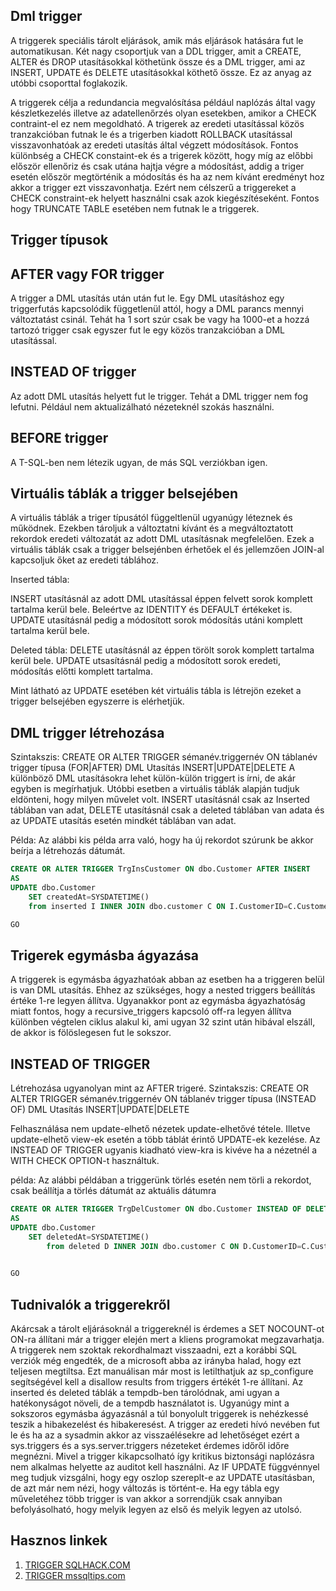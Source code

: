 ## Dml trigger

A triggerek speciális tárolt eljárások, amik más eljárások hatására fut le automatikusan. Két nagy csoportjuk van a DDL trigger, amit a CREATE, ALTER és DROP utasításokkal köthetünk össze és a DML trigger, ami az INSERT, UPDATE és DELETE utasításokkal köthető össze. Ez az anyag az utóbbi csoporttal foglakozik.

A triggerek célja a redundancia megvalósítása például naplózás által vagy készletkezelés illetve az adatellenőrzés olyan esetekben, amikor a CHECK contraint-el ez nem megoldható. A trigerek az eredeti utasítással közös tranzakcióban futnak le és a trigerben kiadott ROLLBACK utasítással visszavonhatóak az eredeti utasítás által végzett módosítások. Fontos különbség a CHECK constaint-ek és a trigerek között, hogy míg az előbbi először ellenőriz és csak utána hajtja végre a módosítást, addig a triger esetén először megtörténik a módosítás és ha az nem kívánt eredményt hoz akkor a trigger ezt visszavonhatja. Ezért nem célszerű a triggereket a CHECK constraint-ek helyett használni csak azok kiegészítéseként.
Fontos hogy TRUNCATE TABLE esetében nem futnak le a triggerek.


## Trigger típusok

## AFTER vagy FOR trigger

A trigger a DML utasítás után után fut le. Egy DML utasításhoz egy triggerfutás kapcsolódik függetlenül attól, hogy a DML parancs mennyi változtatást csinál. Tehát ha 1 sort szúr csak be vagy ha 1000-et a hozzá tartozó trigger csak egyszer fut le egy közös tranzakcióban a DML utasítással.

## INSTEAD OF trigger

Az adott DML utasítás helyett fut le trigger. Tehát a DML trigger nem fog lefutni. Például nem aktualizálható nézeteknél szokás használni. 

## BEFORE trigger

A T-SQL-ben nem létezik ugyan, de más SQL verziókban igen.

## Virtuális táblák a trigger belsejében

A virtuális táblák a triger típusától függeltlenül ugyanúgy léteznek és működnek. Ezekben tároljuk a változtatni kívánt és a megváltoztatott rekordok eredeti változatát az adott DML utasításnak megfelelően. Ezek a virtuális táblák csak a trigger belsejénben érhetőek el és jellemzően JOIN-al kapcsoljuk őket az eredeti táblához.

Inserted tábla:

INSERT utasításnál az adott DML utasítással éppen felvett sorok komplett tartalma kerül bele. Beleértve az IDENTITY és DEFAULT értékeket is. 
UPDATE utasításnál pedig a módosított sorok módosítás utáni komplett tartalma kerül bele. 

Deleted tábla:
DELETE utasításnál az éppen törölt sorok komplett tartalma kerül bele.
UPDATE utsasításnál pedig a módosított sorok eredeti, módosítás előtti komplett tartalma. 

Mint látható az UPDATE esetében két virtuális tábla is létrejön ezeket a trigger belsejében egyszerre is elérhetjük.

## DML trigger létrehozása

Szintakszis: CREATE OR ALTER TRIGGER sémanév.triggernév ON táblanév trigger típusa (FOR|AFTER) DML Utasítás INSERT|UPDATE|DELETE
A különböző DML utasításokra lehet külön-külön triggert is írni, de akár egyben is megírhatjuk. Utóbbi esetben a virtuális táblák alapján tudjuk eldönteni, hogy milyen művelet volt.
INSERT utasításnál csak az Inserted táblában van adat, DELETE utasításnál csak a deleted táblában van adata és az UPDATE utasítás esetén mindkét táblában van adat.

Példa: Az alábbi kis példa arra való, hogy ha új rekordot szúrunk be akkor beírja a létrehozás dátumát.

```sql
CREATE OR ALTER TRIGGER TrgInsCustomer ON dbo.Customer AFTER INSERT
AS
UPDATE dbo.Customer
    SET createdAt=SYSDATETIME()
    from inserted I INNER JOIN dbo.customer C ON I.CustomerID=C.CustomerID

GO
```

## Trigerek egymásba ágyazása

A triggerek is egymásba ágyazhatóak abban az esetben ha a triggeren belül is van DML utasítás. Ehhez az szükséges, hogy a nested triggers beállítás értéke 1-re legyen állítva. Ugyanakkor pont az egymásba ágyazhatóság miatt fontos, hogy a recursive_triggers kapcsoló off-ra legyen állítva különben végtelen ciklus alakul ki, ami ugyan 32 szint után hibával elszáll, de akkor is fölöslegesen fut le sokszor.

## INSTEAD OF TRIGGER

Létrehozása ugyanolyan mint az AFTER trigeré.
Szintakszis: CREATE OR ALTER TRIGGER sémanév.triggernév ON táblanév trigger típusa (INSTEAD OF) DML Utasítás INSERT|UPDATE|DELETE

Felhasználása nem update-elhető nézetek update-elhetővé tétele. Illetve update-elhető view-ek esetén a több táblát érintő UPDATE-ek kezelése. Az INSTEAD OF TRIGGER ugyanis kiadható view-kra is kivéve ha a nézetnél a WITH CHECK OPTION-t használtuk.

példa: Az alábbi példában a triggerünk törlés esetén nem törli a rekordot, csak beállítja a törlés dátumát az aktuális dátumra

```sql
CREATE OR ALTER TRIGGER TrgDelCustomer ON dbo.Customer INSTEAD OF DELETE
AS 
UPDATE dbo.Customer
    SET deletedAt=SYSDATETIME()
        from deleted D INNER JOIN dbo.customer C ON D.CustomerID=C.CustomerID
        

GO
```

## Tudnivalók a triggerekről

Akárcsak a tárolt eljárásoknál a triggereknél is érdemes a SET NOCOUNT-ot ON-ra állítani már a trigger elején mert a kliens programokat megzavarhatja.
A triggerek nem szoktak rekordhalmazt visszaadni, ezt a korábbi SQL verziók még engedték, de a microsoft abba az irányba halad, hogy ezt teljesen megtiltsa.
Ezt manuálisan már most is letilthatjuk az sp_configure segítségével kell a disallow results from triggers értékét 1-re állítani.
Az inserted és deleted táblák a tempdb-ben tárolódnak, ami ugyan a hatékonyságot növeli, de a tempdb használatot is.
Ugyanúgy mint a sokszoros egymásba ágyazásnál a túl bonyolult triggerek is nehézkessé teszik a hibakezelést és hibakeresést.
A trigger az eredeti hívó nevében fut le és ha az a sysadmin akkor az visszaélésekre ad lehetőséget ezért a sys.triggers és a sys.server.triggers nézeteket érdemes időről időre megnézni.
Mivel a trigger kikapcsolható így kritikus biztonsági naplózásra nem alkalmas helyette az auditot kell használni.
Az IF UPDATE függvénnyel meg tudjuk vizsgálni, hogy egy oszlop szereplt-e az UPDATE utasításban, de azt már nem nézi, hogy változás is történt-e.
Ha egy tábla egy műveletéhez több trigger is van akkor a sorrendjük csak annyiban befolyásolható, hogy melyik legyen az első és melyik legyen az utolsó.

## Hasznos linkek

1. [TRIGGER SQLHACK.COM ](https://www.sqlshack.com/triggers-in-sql-server/)
2. [TRIGGER mssqltips.com](https://www.mssqltips.com/sqlservertip/5909/sql-server-trigger-example/)
